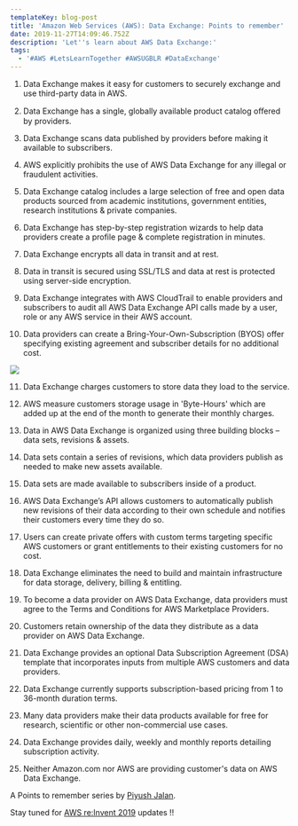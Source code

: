 ```yaml
---
templateKey: blog-post
title: 'Amazon Web Services (AWS): Data Exchange: Points to remember'
date: 2019-11-27T14:09:46.752Z
description: 'Let''s learn about AWS Data Exchange:'
tags:
  - '#AWS #LetsLearnTogether #AWSUGBLR #DataExchange'
---
```

1. Data Exchange makes it easy for customers to securely exchange and use third-party data in AWS.

2. Data Exchange has a single, globally available product catalog oﬀered by providers.

3. Data Exchange scans data published by providers before making it available to subscribers.

4. AWS explicitly prohibits the use of AWS Data Exchange for any illegal or fraudulent activities.

5. Data Exchange catalog includes a large selection of free and open data products sourced from academic institutions, government entities, research institutions & private companies.

6. Data Exchange has step-by-step registration wizards to help data providers create a profile page & complete registration in minutes.

7. Data Exchange encrypts all data in transit and at rest.

8. Data in transit is secured using SSL/TLS and data at rest is protected using server-side encryption.

9. Data Exchange integrates with AWS CloudTrail to enable providers and subscribers to audit all AWS Data Exchange API calls made by a user, role or any AWS service in their AWS account.

10. Data providers can create a Bring-Your-Own-Subscription (BYOS) offer specifying existing agreement and subscriber details for no additional cost.

![](/img/screenshot-811-.png)

11. Data Exchange charges customers to store data they load to the service.

12. AWS measure customers storage usage in 'Byte-Hours' which are added up at the end of the month to generate their monthly charges.

13. Data in AWS Data Exchange is organized using three building blocks – data sets, revisions & assets.

14. Data sets contain a series of revisions, which data providers publish as needed to make new assets available.

15. Data sets are made available to subscribers inside of a product.

16. AWS Data Exchange’s API allows customers to automatically publish new revisions of their data according to their own schedule and notifies their customers every time they do so.

17. Users can create private offers with custom terms targeting specific AWS customers or grant entitlements to their existing customers for no cost.

18. Data Exchange eliminates the need to build and maintain infrastructure for data storage, delivery, billing & entitling.

19. To become a data provider on AWS Data Exchange, data providers must agree to the Terms and Conditions for AWS Marketplace Providers.

20. Customers retain ownership of the data they distribute as a data provider on AWS Data Exchange.

21. Data Exchange provides an optional Data Subscription Agreement (DSA) template that incorporates inputs from multiple AWS customers and data providers.

22. Data Exchange currently supports subscription-based pricing from 1 to 36-month duration terms.

23. Many data providers make their data products available for free for research, scientific or other non-commercial use cases.

24. Data Exchange provides daily, weekly and monthly reports detailing subscription activity.

25. Neither Amazon.com nor AWS are providing customer's data on AWS Data Exchange.

A Points to remember series by [Piyush Jalan](https://www.linkedin.com/in/piyush-jalan/).

Stay tuned for [AWS re:Invent 2019](https://reinvent.awsevents.com/) updates !!
